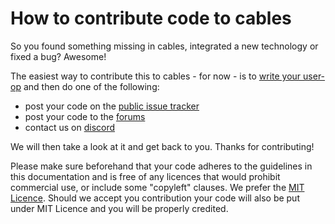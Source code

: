 # How to contribute code to cables

So you found something missing in cables, integrated a new technology or fixed a bug? Awesome!

The easiest way to contribute this to cables - for now - is to [write your user-op](../../../5_writing_ops/dev_ops/dev_ops) and then do one of the following:

- post your code on the [public issue tracker](https://github.com/cables-gl/cables_docs/issues)
- post your code to the [forums](https://github.com/cables-gl/cables_docs/discussions/categories/show-and-tell)
- contact us on [discord](https://discord.gg/AGTarWv)

We will then take a look at it and get back to you. Thanks for contributing!

Please make sure beforehand that your code adheres to the guidelines in this documentation and is free of any licences that would prohibit commercial use, or include some "copyleft" clauses. 
We prefer the [MIT Licence](https://opensource.org/licenses/MIT). Should we accept you contribution your code will also be put under MIT Licence and you will be properly credited.

